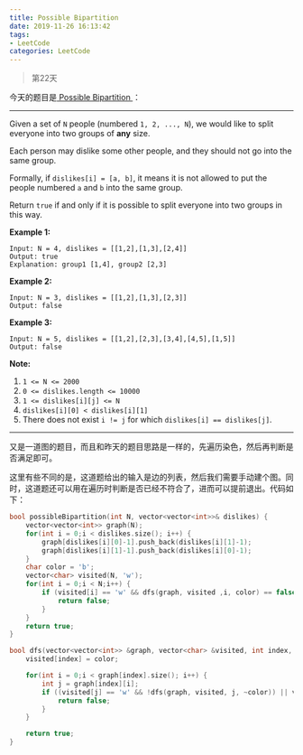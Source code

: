 ```yaml
---
title: Possible Bipartition
date: 2019-11-26 16:13:42
tags:
- LeetCode
categories: LeetCode
---
```


> 第22天

今天的题目是[ Possible Bipartition ]( https://leetcode.com/problems/possible-bipartition/ )：

---

Given a set of `N` people (numbered `1, 2, ..., N`), we would like to split everyone into two groups of **any** size.

Each person may dislike some other people, and they should not go into the same group. 

Formally, if `dislikes[i] = [a, b]`, it means it is not allowed to put the people numbered `a` and `b` into the same group.

Return `true` if and only if it is possible to split everyone into two groups in this way.

 

**Example 1:**

```
Input: N = 4, dislikes = [[1,2],[1,3],[2,4]]
Output: true
Explanation: group1 [1,4], group2 [2,3]
```

**Example 2:**

```
Input: N = 3, dislikes = [[1,2],[1,3],[2,3]]
Output: false
```

**Example 3:**

```
Input: N = 5, dislikes = [[1,2],[2,3],[3,4],[4,5],[1,5]]
Output: false
```

 

**Note:**

1. `1 <= N <= 2000`
2. `0 <= dislikes.length <= 10000`
3. `1 <= dislikes[i][j] <= N`
4. `dislikes[i][0] < dislikes[i][1]`
5. There does not exist `i != j` for which `dislikes[i] == dislikes[j]`.

---

又是一道图的题目，而且和昨天的题目思路是一样的，先遍历染色，然后再判断是否满足即可。

这里有些不同的是，这道题给出的输入是边的列表，然后我们需要手动建个图。同时，这道题还可以用在遍历时判断是否已经不符合了，进而可以提前退出。代码如下：

```c++
bool possibleBipartition(int N, vector<vector<int>>& dislikes) {
    vector<vector<int>> graph(N);
    for(int i = 0;i < dislikes.size(); i++) {
        graph[dislikes[i][0]-1].push_back(dislikes[i][1]-1);
        graph[dislikes[i][1]-1].push_back(dislikes[i][0]-1);
    }
    char color = 'b';
    vector<char> visited(N, 'w');
    for(int i = 0;i < N;i++) {
        if (visited[i] == 'w' && dfs(graph, visited ,i, color) == false) {
            return false;
        }
    }
    return true;
}

bool dfs(vector<vector<int>> &graph, vector<char> &visited, int index, char color) {
    visited[index] = color;

    for(int i = 0;i < graph[index].size(); i++) {
        int j = graph[index][i];
        if ((visited[j] == 'w' && !dfs(graph, visited, j, ~color)) || visited[j] == color){
            return false;
        }
    }

    return true;
}
```

